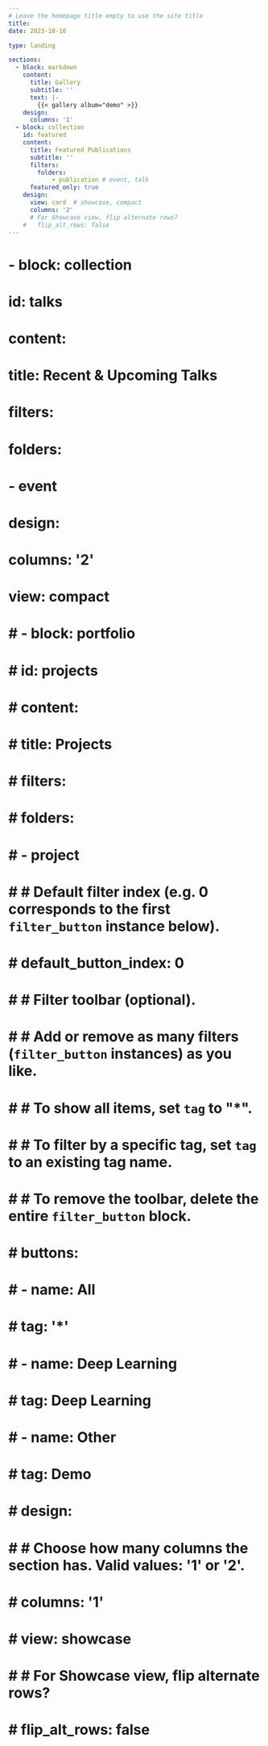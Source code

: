 ```yaml
---
# Leave the homepage title empty to use the site title
title:
date: 2023-10-10

type: landing

sections:
  - block: markdown
    content:
      title: Gallery
      subtitle: ''
      text: |-
        {{< gallery album="demo" >}}
    design:
      columns: '1'
  - block: collection
    id: featured
    content:
      title: Featured Publications
      subtitle: ''
      filters: 
        folders: 
            - publication # event, talk
      featured_only: true
    design:
      view: card  # showcase, compact
      columns: '2'
      # For Showcase view, flip alternate rows?
    #   flip_alt_rows: false
---
```


#   - block: collection
#     id: talks
#     content:
#       title: Recent & Upcoming Talks
#       filters:
#         folders:
#           - event
#     design:
#       columns: '2'
#       view: compact
# # - block: portfolio
# #     id: projects
# #     content:
# #     title: Projects
# #     filters:
# #         folders:
# #         - project
# #     # Default filter index (e.g. 0 corresponds to the first `filter_button` instance below).
# #     default_button_index: 0
# #     # Filter toolbar (optional).
# #     # Add or remove as many filters (`filter_button` instances) as you like.
# #     # To show all items, set `tag` to "*".
# #     # To filter by a specific tag, set `tag` to an existing tag name.
# #     # To remove the toolbar, delete the entire `filter_button` block.
# #     buttons:
# #         - name: All
# #         tag: '*'
# #         - name: Deep Learning
# #         tag: Deep Learning
# #         - name: Other
# #         tag: Demo
# #     design:
# #     # Choose how many columns the section has. Valid values: '1' or '2'.
# #     columns: '1'
# #     view: showcase
# #     # For Showcase view, flip alternate rows?
# #     flip_alt_rows: false